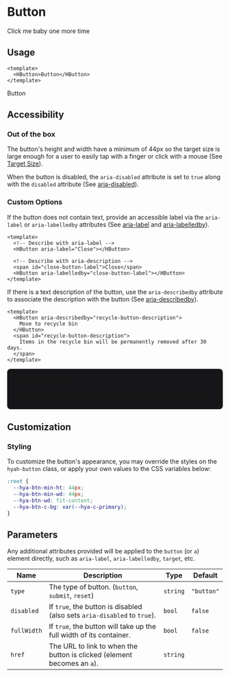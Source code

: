 <script setup>
  import { HButton } from 'hyah-ui-vue';
</script>

# Button

Click me baby one more time

## Usage

```vue
<template>
  <HButton>Button</HButton>
</template>
```

<HButton>Button</HButton>

## Accessibility

### Out of the box

The button's height and width have a minimum of 44px so the target size is large enough for a user to easily tap with a finger or click with a mouse (See [Target Size](https://www.w3.org/WAI/WCAG21/Understanding/target-size.html)).

When the button is disabled, the `aria-disabled` attribute is set to `true` along with the `disabled` attribute (See [aria-disabled](https://developer.mozilla.org/en-US/docs/Web/Accessibility/ARIA/Attributes/aria-disabled)).

### Custom Options

If the button does not contain text, provide an accessible label via the `aria-label` or `aria-labelledby` attributes (See [aria-label](https://developer.mozilla.org/en-US/docs/Web/Accessibility/ARIA/Attributes/aria-label) and [aria-labelledby](https://developer.mozilla.org/en-US/docs/Web/Accessibility/ARIA/Attributes/aria-labelledby)).

```vue
<template>
  <!-- Describe with aria-label -->
  <HButton aria-label="Close"></HButton>

  <!-- Describe with aria-description -->
  <span id="close-button-label">Close</span>
  <HButton aria-labelledby="close-button-label"></HButton>
</template>
```

If there is a text description of the button, use the `aria-describedby` attribute to associate the description with the button (See [aria-describedby](https://developer.mozilla.org/en-US/docs/Web/Accessibility/ARIA/Attributes/aria-describedby)).

```vue
<template>
  <HButton aria-describedby="recycle-button-description">
    Move to recycle bin
  </HButton>
  <span id="recycle-button-description">
    Items in the recycle bin will be permanently removed after 30 days.
  </span>
</template>
```

<div style="display: flex; flex-direction: column; gap: 20px; padding: 20px 24px; border-radius: 8px; background-color: #161618">
  <HButton aria-describedby="recycle-button-description">Move to recycle bin</HButton>
  <span id="recycle-button-description">Items in the recycle bin will be permanently removed after 30 days.</span>
</div>

## Customization

### Styling

To customize the button's appearance, you may override the styles on the `hyah-button` class, or apply your own values to the CSS variables below:

```css
:root {
  --hya-btn-min-ht: 44px;
  --hya-btn-min-wd: 44px;
  --hya-btn-wd: fit-content;
  --hya-btn-c-bg: var(--hya-c-primary);
}
```

## Parameters

Any additional attributes provided will be applied to the `button` (or `a`) element directly, such as `aria-label`, `aria-labelledby`, `target`, etc.

| Name        | Description                                                              | Type     | Default    |
| ----------- | ------------------------------------------------------------------------ | -------- | ---------- |
| `type`      | The type of button. (`button`, `submit`, `reset`)                        | `string` | `"button"` |
| `disabled`  | If `true`, the button is disabled (also sets `aria-disabled` to `true`). | `bool`   | `false`    |
| `fullWidth` | If `true`, the button will take up the full width of its container.      | `bool`   | `false`    |
| `href`      | The URL to link to when the button is clicked (element becomes an `a`).  | `string` |            |

